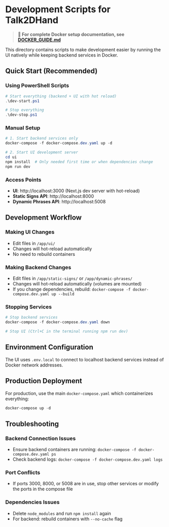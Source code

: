 # Development Scripts for Talk2DHand

> **📖 For complete Docker setup documentation, see [DOCKER_GUIDE.md](./DOCKER_GUIDE.md)**

This directory contains scripts to make development easier by running the UI natively while keeping backend services in Docker.

## Quick Start (Recommended)

### Using PowerShell Scripts
```powershell
# Start everything (backend + UI with hot reload)
.\dev-start.ps1

# Stop everything
.\dev-stop.ps1
```

### Manual Setup
```powershell
# 1. Start backend services only
docker-compose -f docker-compose.dev.yaml up -d

# 2. Start UI development server
cd ui
npm install  # Only needed first time or when dependencies change
npm run dev
```

### Access Points
- **UI**: http://localhost:3000 (Next.js dev server with hot-reload)
- **Static Signs API**: http://localhost:8000
- **Dynamic Phrases API**: http://localhost:5008

## Development Workflow

### Making UI Changes
- Edit files in `/app/ui/`
- Changes will hot-reload automatically
- No need to rebuild containers

### Making Backend Changes
- Edit files in `/app/static-signs/` or `/app/dynamic-phrases/`
- Changes will hot-reload automatically (volumes are mounted)
- If you change dependencies, rebuild: `docker-compose -f docker-compose.dev.yaml up --build`

### Stopping Services
```powershell
# Stop backend services
docker-compose -f docker-compose.dev.yaml down

# Stop UI (Ctrl+C in the terminal running npm run dev)
```

## Environment Configuration

The UI uses `.env.local` to connect to localhost backend services instead of Docker network addresses.

## Production Deployment

For production, use the main `docker-compose.yaml` which containerizes everything:
```powershell
docker-compose up -d
```

## Troubleshooting

### Backend Connection Issues
- Ensure backend containers are running: `docker-compose -f docker-compose.dev.yaml ps`
- Check backend logs: `docker-compose -f docker-compose.dev.yaml logs`

### Port Conflicts
- If ports 3000, 8000, or 5008 are in use, stop other services or modify the ports in the compose file

### Dependencies Issues
- Delete `node_modules` and run `npm install` again
- For backend: rebuild containers with `--no-cache` flag